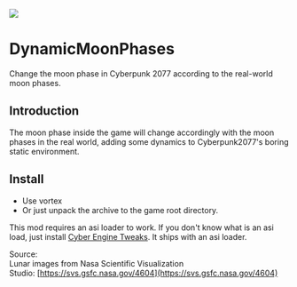 [![](https://cdn.jsdelivr.net/gh/Nats-ji/Nats-ji@main/buymeacoffee.png)](https://www.buymeacoffee.com/mingm)

# DynamicMoonPhases
Change the moon phase in Cyberpunk 2077 according to the real-world moon phases.

## Introduction
The moon phase inside the game will change accordingly with the moon phases in the real world, adding some dynamics to Cyberpunk2077's boring static environment.

## Install

*   Use vortex
*   Or just unpack the archive to the game root directory.

This mod requires an asi loader to work. If you don't know what is an asi load, just install [Cyber Engine Tweaks](https://www.nexusmods.com/cyberpunk2077/mods/107). It ships with an asi loader.

Source:<br>
Lunar images from Nasa Scientific Visualization Studio: [https://svs.gsfc.nasa.gov/4604](https://svs.gsfc.nasa.gov/4604)
